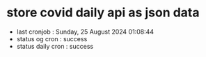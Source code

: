 # store covid daily api as json data

- last cronjob : Sunday, 25 August 2024 01:08:44
- status og cron : success
- status daily cron : success
      
      
